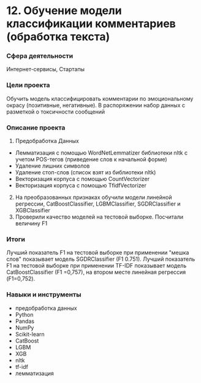 # 12. Обучение модели классификации комментариев (обработка текста)

### Сфера деятельности

Интернет-сервисы, Стартапы

### Цели проекта

Обучить модель классифицировать комментарии по эмоциональному окрасу (позитивные, негативные). В распоряжении набор данных с разметкой о токсичности сообщений

### Описание проекта

1. Предобработка Данных
- Лемматизация с помощью WordNetLemmatizer библиотеки nltk с учетом POS-тегов (приведение слов к начальной форме)
- Удаление лишних символов
- Удаление стоп-слов (список взят из библиотеки nltk)
- Векторизация корпуса с помощью CountVectorizer
- Векторизация корпуса с помощью TfidfVectorizer
2. На преобразованных признаках обучили модели линейной регрессии, CatBoostClassifier, LGBMClassifier, SGDRClassifier и XGBClassifier
3. Проверили качество моделей на тестовой выборке. Посчитали величину F1


### Итоги

Лучший показатель F1 на тестовой выборке при применении "мешка слов" показывает модель SGDRClassifier (F1 0.751). Лучший показатель F1 на тестовой выборке при применении TF-IDF показывает модель CatBoostClassifier (F1 =0,757), на втором месте линейная регрессия (F1=0,752).


### Навыки и инструменты

- предобработка данных
- Python
- Pandas
- NumPy
- Scikit-learn
- CatBoost
- LGBM
- XGB
- nltk
- tf-idf
- лемматизация